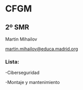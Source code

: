 # **CFGM**
## 2º SMR
Martin Mihailov 

martin.mihailov@educa.madrid.org

### Lista:

-Ciberseguridad

-Montaje y mantenimiento

